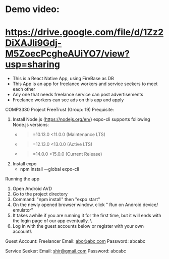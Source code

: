 # Demo video:
 # https://drive.google.com/file/d/1Zz2DiXAJli9Gdj-M5ZoecPcgheAUiYO7/view?usp=sharing
 + This is a React Native App, using FireBase as DB
 + This App is an app for freelance workers and service seekers to meet each other
 + Any one that needs freelance service can post advertisements
 + Freelance workers can see ads on this app and apply


COMP3330 Project FreeTrust (Group: 19)
Prequisite:
1. Install Node.js (https://nodejs.org/en/)
    expo-cli supports following Node.js versions:
    * >=10.13.0 <11.0.0 (Maintenance LTS)
    * >=12.13.0 <13.0.0 (Active LTS)
    * >=14.0.0  <15.0.0 (Current Release)
2. Install expo 
    - npm install --global expo-cli
    
Running the app 
1. Open Android AVD
2. Go to the project directory
3.  Command: "npm install" then "expo start"
4. On the newly opened browser window, click " Run on Android device/ emulator"
5. It takes awhile if you are running it for the first time, but it will ends with the login page of our app eventually. \
6. Log in with the guest accounts below or register with your own account!. 

Guest Account:
Freelancer
Email: abc@abc.com
Password: abcabc

Service Seeker:
Email: shir@gmail.com
Password: abcabc



